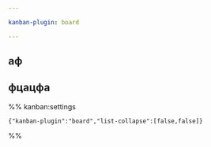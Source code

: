 ```yaml
---

kanban-plugin: board

---
```


## аф



## фцацфа





%% kanban:settings
```
{"kanban-plugin":"board","list-collapse":[false,false]}
```
%%